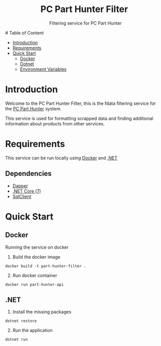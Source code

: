 <h1 align="center"> PC Part Hunter Filter </h1><p align="center">
  Filtering service for PC Part Hunter
</p>
# Table of Content 

- [Introduction](#introduction)
- [Requirements](#requirements)
- [Quick Start](#quick-start)
	- [Docker](#docker)
	- [Dotnet](#.net)
	- [Environment Variables](#environment-variables)

# Introduction
Welcome to the PC Part Hunter Filter, this is the fdata filtering service for the [PC Part Hunter]() system.

This service is used for formatting scrapped data and finding additional information about products from other services. 

# Requirements 
This service can be run locally using [Docker]() and [.NET]() 

## Dependencies 
- [Dapper]()
- [.NET Core (7)]()
- [SqlClient]()

# Quick Start

## Docker
Running the service on docker 

1. Build the docker image 
``` shell
docker build -t part-hunter-filter .
```

2.  Run docker container
``` shell
docker run part-hunter-api
```

## .NET

1. Install the missing packages
``` shell
dotnet restore
```

2. Run the application
``` shell
dotnet run
```
